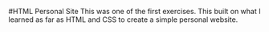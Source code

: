 #HTML Personal Site
  This was one of the first exercises. This built on what I learned as far as HTML and CSS to create a simple personal website.
